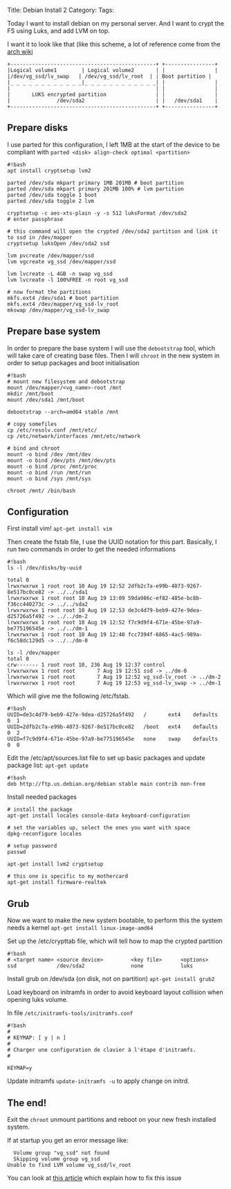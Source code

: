 Title: Debian Install 2
Category:
Tags:

Today I want to install debian on my personal server.
And I want to crypt the FS using Luks, and add LVM on top.

I want it to look like that (like this scheme, a lot of reference
come from the [arch wiki](https://wiki.archlinux.org/index.php/Dm-crypt/Encrypting_an_entire_system)
```
+-----------------------------------------------+ +----------------+
|Logical volume1        | Logical volume2       | |                |
|/dev/vg_ssd/lv_swap   | /dev/vg_ssd/lv_root  | | Boot partition |
|_ _ _ _ _ _ _ _ _ _ _ _|_ _ _ _ _ _ _ _ _ _ _ _| |	               |
|                                               | |                |
|		LUKS encrypted partition                | |                |
|               /dev/sda2                       | |   /dev/sda1    |
+-----------------------------------------------+ +----------------+
```

## Prepare disks

I use parted for this configuration, I left 1MB at the start of the device
to be compliant with `parted <disk> align-check optimal <partition>`

```
#!bash
apt install cryptsetup lvm2

parted /dev/sda mkpart primary 1MB 201MB # boot partition
parted /dev/sda mkpart primary 201MB 100% # lvm partition
parted /dev/sda toggle 1 boot
parted /dev/sda toggle 2 lvm

cryptsetup -c aes-xts-plain -y -s 512 luksFormat /dev/sda2
# enter passphrase

# this command will open the crypted /dev/sda2 partition and link it to ssd in /dev/mapper
cryptsetup luksOpen /dev/sda2 ssd

lvm pvcreate /dev/mapper/ssd
lvm vgcreate vg_ssd /dev/mapper/ssd

lvm lvcreate -L 4GB -n swap vg_ssd
lvm lvcreate -l 100%FREE -n root vg_ssd

# now format the partitions
mkfs.ext4 /dev/sda1 # boot partition
mkfs.ext4 /dev/mapper/vg_ssd-lv_root
mkswap /dev/mapper/vg_ssd-lv_swap
```

## Prepare base system

In order to prepare the base system I will use the `debootstrap` tool,
which will take care of creating base files. Then I will `chroot` in the new
system in order to setup packages and boot initialisation

```
#!bash
# mount new filesystem and debootstrap
mount /dev/mapper/<vg_name>-root /mnt
mkdir /mnt/boot
mount /dev/sda1 /mnt/boot

debootstrap --arch=amd64 stable /mnt

# copy somefiles
cp /etc/resolv.conf /mnt/etc/
cp /etc/network/interfaces /mnt/etc/network

# bind and chroot
mount -o bind /dev /mnt/dev
mount -o bind /dev/pts /mnt/dev/pts
mount -o bind /proc /mnt/proc
mount -o bind /run /mnt/run
mount -o bind /sys /mnt/sys

chroot /mnt/ /bin/bash
```

## Configuration

First install vim! `apt-get install vim`

Then create the fstab file, I use the UUID notation for this part.
Basically, I run two commands in order to get the needed informations

```
#!bash
ls -l /dev/disks/by-uuid

total 0
lrwxrwxrwx 1 root root 10 Aug 19 12:52 2dfb2c7a-e99b-4073-9267-8e517bc0ce82 -> ../../sda1
lrwxrwxrwx 1 root root 10 Aug 19 13:09 59da986c-ef82-485e-bc8b-f36cc440273c -> ../../sda2
lrwxrwxrwx 1 root root 10 Aug 19 12:53 de3c4d79-beb9-427e-9dea-d25726a5f492 -> ../../dm-2
lrwxrwxrwx 1 root root 10 Aug 19 12:52 f7c9d9f4-671e-45be-97a9-be775196545e -> ../../dm-1
lrwxrwxrwx 1 root root 10 Aug 19 12:40 fcc7394f-6865-4ac5-989a-f6c58dc129d5 -> ../../dm-0

ls -l /dev/mapper
total 0
crw------- 1 root root 10, 236 Aug 19 12:37 control
lrwxrwxrwx 1 root root       7 Aug 19 12:51 ssd -> ../dm-0
lrwxrwxrwx 1 root root       7 Aug 19 12:52 vg_ssd-lv_root -> ../dm-2
lrwxrwxrwx 1 root root       7 Aug 19 12:53 vg_ssd-lv_swap -> ../dm-1

```

Which will give me the following /etc/fstab.
```
#!bash
UUID=de3c4d79-beb9-427e-9dea-d25726a5f492   /       ext4    defaults    0  1
UUID=2dfb2c7a-e99b-4073-9267-8e517bc0ce82   /boot   ext4    defaults    0  2
UUID=f7c9d9f4-671e-45be-97a9-be775196545e   none    swap    defaults    0  0
```

Edit the /etc/apt/sources.list file to set up basic packages and update package list: `apt-get update`
```
#!bash
deb http://ftp.us.debian.org/debian stable main contrib non-free
```


Install needed packages

```
# install the package
apt-get install locales console-data keyboard-configuration

# set the variables up, select the ones you want with space
dpkg-reconfigure locales

# setup password
passwd

apt-get install lvm2 cryptsetup

# this one is specific to my mothercard
apt-get install firmware-realtek
```

## Grub

Now we want to make the new system bootable, to perform this the system needs a kernel
`apt-get install linux-image-amd64`

Set up the /etc/crypttab file, which will tell how to map the crypted partition
```
#!bash
# <target name> <source device>         <key file>      <options>
ssd             /dev/sda2               none            luks
```

Install grub on /dev/sda (on disk, not on partition) `apt-get install grub2`

Load keyboard on initramfs in order to avoid keyboard layout collision when opening luks volume.

In file `/etc/initramfs-tools/initramfs.conf`
```
#!bash
#
# KEYMAP: [ y | n ]
#
# Charger une configuration de clavier à l'étape d'initramfs.
#

KEYMAP=y

```

Update initramfs `update-initramfs -u` to apply change on initrd.

## The end!

Exit the `chroot` unmount partitions and reboot on your new fresh installed system.

If at startup you get an error message like:
```
  Volume group "vg_ssd" not found
  Skipping volume group vg_ssd
Unable to find LVM volume vg_ssd/lv_root
```
You can look at [this article]({filename}/2015-08-19.unable-to-find-lvm-volume-with-lvm-on-top-of-luks.md) which explain how to fix this issue



